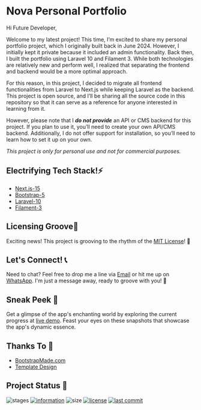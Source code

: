 # Nova Personal Portfolio

Hi Future Developer, 

Welcome to my latest project! This time, I’m excited to share my personal portfolio project, which I originally built back in June 2024. However, I initially kept it private because it included an admin functionality. Back then, I built the portfolio using Laravel 10 and Filament 3. While both technologies are relatively new and perform well, I realized that separating the frontend and backend would be a more optimal approach.

For this reason, in this project, I decided to migrate all frontend functionalities from Laravel to Next.js while keeping Laravel as the backend. This project is open source, and I’ll be sharing all the source code in this repository so that it can serve as a reference for anyone interested in learning from it.

However, please note that I ***do not provide*** an API or CMS backend for this project. If you plan to use it, you’ll need to create your own API/CMS backend. Additionally, I do not offer support for installation, so you’ll need to learn how to set it up on your own.

*This project is only for personal use and not for commercial purposes.*

## Electrifying Tech Stack!⚡

- [Next.js-15](https://nextjs.org/)
- [Bootstrap-5](https://getbootstrap.com/)
- [Laravel-10](https://laravel.com/)
- [Filament-3](https://filamentphp.com/)

## Licensing Groove🕺

Exciting news! This project is grooving to the rhythm of the [MIT License](https://github.com/novaardiansyah/next-portfolio/blob/main/LICENSE)! 🎉

## Let's Connect! 📞

Need to chat? Feel free to drop me a line via [Email](mailto:novaardiansyah78@gmail.com) or hit me up on [WhatsApp](https://wa.me/6289506668480?text=Hi%20Nova,%20I%20have%20a%20question%20about%20your%20project%20on%20GitHub:%20https://github.com/novaardiansyah/next-portfolio). I'm just a message away, ready to groove with you! 📩


## Sneak Peek 🌟

Get a glimpse of the app's enchanting world by exploring the current progress at [live demo](https://novaardiansyah.my.id/). Feast your eyes on these snapshots that showcase the app's dynamic essence.

## Thanks To 🤝

- [BootstrapMade.com](https://bootstrapmade.com/license/)
- [Template Design](https://bootstrapmade.com/iportfolio-bootstrap-portfolio-websites-template/)

## Project Status 🚀 

![stages](https://img.shields.io/badge/stages-production-informational)
[![information](https://img.shields.io/badge/information-references-informational)](https://github.com/novaardiansyah/next-portfolio/blob/main/references.json)
![size](https://img.shields.io/github/repo-size/novaardiansyah/next-portfolio?label=size&color=informational)
[![license](https://img.shields.io/badge/license-MIT-blue.svg)](https://github.com/novaardiansyah/next-portfolio/blob/main/LICENSE)
[![last commit](https://img.shields.io/github/last-commit/novaardiansyah/next-portfolio?label=last%20commit&color=informational)](https://github.com/novaardiansyah/next-portfolio/commits/main)